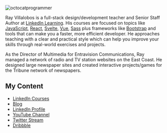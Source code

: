 ![octocatprogrammer](https://github.com/planetoftheweb/planetoftheweb/assets/216426/731caf7f-add3-485f-a939-8f7f0444e6c0)

Ray Villalobos is a full-stack design/development teacher and Senior Staff Author at [LinkedIn Learning](https://www.linkedin.com/learning/instructors/ray-villalobos). His courses are focused on topics like [JavaScript](https://www.linkedin.com/learning/mastering-web-developer-interview-code?u=104), [React](https://www.linkedin.com/learning/react-spas?u=104), [Svelte](https://www.linkedin.com/learning/svelte-first-look?u=104), [Vue](https://www.linkedin.com/learning/vue-js-working-with-apis?u=104), [Sass](https://www.linkedin.com/learning/bootstrap-4-with-sass?u=104) plus frameworks like [Bootstrap](https://www.linkedin.com/learning/bootstrap-4-essential-training?u=104) and tools that can make you a faster, more efficient developer. He approaches teaching with a clear and practical style which can help you improve your skills through real-world exercises and projects. 

As the Director of Multimedia for Entravision Communications, Ray managed a network of radio and TV station websites on the East Coast. He designed large newspaper sites and created interactive projects/games for the Tribune network of newspapers.

## My Content
- [LinkedIn Courses](https://www.linkedin.com/learning/instructors/ray-villalobos)
- [Blog](https://raybo.org)
- [LinkedIn Profile](https://www.linkedin.com/in/planetoftheweb)
- [YouTube Channel](https://www.youtube.com/planetoftheweb)
- [Twitter Stream](https://twitter.com/planetoftheweb) 
- [Dribbble](https://dribbble.com/planetoftheweb)
